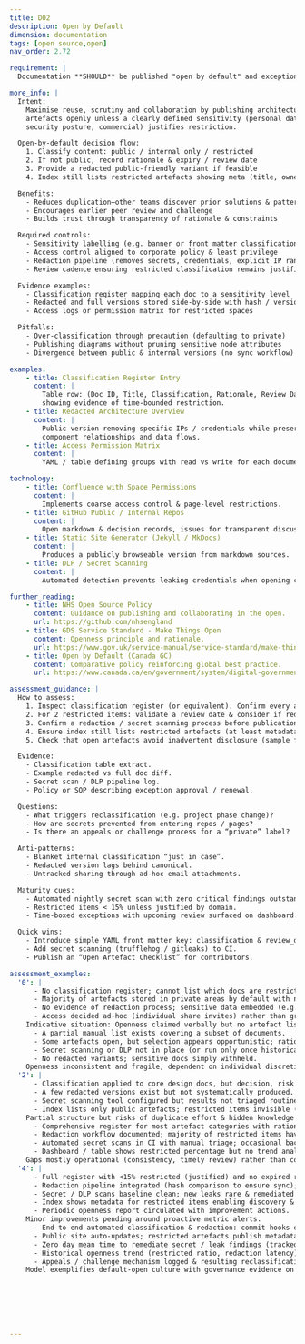 ```yaml
---
title: D02
description: Open by Default
dimension: documentation
tags: [open source,open]
nav_order: 2.72

requirement: |
  Documentation **SHOULD** be published "open by default" and exceptions handled according to policy i.e. sensitivity etc.

more_info: |
  Intent:
    Maximise reuse, scrutiny and collaboration by publishing architecture
    artefacts openly unless a clearly defined sensitivity (personal data,
    security posture, commercial) justifies restriction.

  Open-by-default decision flow:
    1. Classify content: public / internal only / restricted
    2. If not public, record rationale & expiry / review date
    3. Provide a redacted public-friendly variant if feasible
    4. Index still lists restricted artefacts showing meta (title, owner)

  Benefits:
    - Reduces duplication—other teams discover prior solutions & patterns
    - Encourages earlier peer review and challenge
    - Builds trust through transparency of rationale & constraints

  Required controls:
    - Sensitivity labelling (e.g. banner or front matter classification)
    - Access control aligned to corporate policy & least privilege
    - Redaction pipeline (removes secrets, credentials, explicit IP ranges)
    - Review cadence ensuring restricted classification remains justified

  Evidence examples:
    - Classification register mapping each doc to a sensitivity level
    - Redacted and full versions stored side-by-side with hash / version
    - Access logs or permission matrix for restricted spaces

  Pitfalls:
    - Over-classification through precaution (defaulting to private)
    - Publishing diagrams without pruning sensitive node attributes
    - Divergence between public & internal versions (no sync workflow)

examples: 
    - title: Classification Register Entry
      content: |
        Table row: (Doc ID, Title, Classification, Rationale, Review Date, Owner)
        showing evidence of time-bounded restriction.
    - title: Redacted Architecture Overview
      content: |
        Public version removing specific IPs / credentials while preserving
        component relationships and data flows.
    - title: Access Permission Matrix
      content: |
        YAML / table defining groups with read vs write for each documentation area.

technology:
    - title: Confluence with Space Permissions
      content: |
        Implements coarse access control & page-level restrictions.
    - title: GitHub Public / Internal Repos
      content: |
        Open markdown & decision records, issues for transparent discussion.
    - title: Static Site Generator (Jekyll / MkDocs)
      content: |
        Produces a publicly browseable version from markdown sources.
    - title: DLP / Secret Scanning
      content: |
        Automated detection prevents leaking credentials when opening content.

further_reading:
    - title: NHS Open Source Policy
      content: Guidance on publishing and collaborating in the open.
      url: https://github.com/nhsengland
    - title: GDS Service Standard - Make Things Open
      content: Openness principle and rationale.
      url: https://www.gov.uk/service-manual/service-standard/make-things-open-it-makes-things-better
    - title: Open by Default (Canada GC)
      content: Comparative policy reinforcing global best practice.
      url: https://www.canada.ca/en/government/system/digital-government/open-government.html

assessment_guidance: |
  How to assess:
    1. Inspect classification register (or equivalent). Confirm every architecture artefact is tagged Public / Internal / Restricted with rationale.
    2. For 2 restricted items: validate a review date & consider if redacted public version exists.
    3. Confirm a redaction / secret scanning process before publication (tooling or documented checklist).
    4. Ensure index still lists restricted artefacts (at least metadata) for discoverability.
    5. Check that open artefacts avoid inadvertent disclosure (sample for IPs / credentials / personal data references).

  Evidence:
    - Classification table extract.
    - Example redacted vs full doc diff.
    - Secret scan / DLP pipeline log.
    - Policy or SOP describing exception approval / renewal.

  Questions:
    - What triggers reclassification (e.g. project phase change)?
    - How are secrets prevented from entering repos / pages?
    - Is there an appeals or challenge process for a “private” label?

  Anti‑patterns:
    - Blanket internal classification “just in case”.
    - Redacted version lags behind canonical.
    - Untracked sharing through ad‑hoc email attachments.

  Maturity cues:
    - Automated nightly secret scan with zero critical findings outstanding.
    - Restricted items < 15% unless justified by domain.
    - Time‑boxed exceptions with upcoming review surfaced on dashboard.

  Quick wins:
    - Introduce simple YAML front matter key: classification & review_date.
    - Add secret scanning (trufflehog / gitleaks) to CI.
    - Publish an “Open Artefact Checklist” for contributors.

assessment_examples:
  '0': |
      - No classification register; cannot list which docs are restricted vs public.
      - Majority of artefacts stored in private areas by default with no rationale.
      - No evidence of redaction process; sensitive data embedded (e.g. IPs, secrets) in shared documents.
      - Access decided ad-hoc (individual share invites) rather than group policy.
    Indicative situation: Openness claimed verbally but no artefact list or policy reference produced.
      - A partial manual list exists covering a subset of documents.
      - Some artefacts open, but selection appears opportunistic; rationale absent.
      - Secret scanning or DLP not in place (or run only once historically).
      - No redacted variants; sensitive docs simply withheld.
    Openness inconsistent and fragile, dependent on individual discretion.
  '2': |
      - Classification applied to core design docs, but decision, risk or NFR artefacts omitted.
      - A few redacted versions exist but not systematically produced.
      - Secret scanning tool configured but results not triaged routinely.
      - Index lists only public artefacts; restricted items invisible (discoverability gap).
    Partial structure but risks of duplicate effort & hidden knowledge persist.
      - Comprehensive register for most artefact categories with rationale & review dates (some lapses / expired items).
      - Redaction workflow documented; majority of restricted items have a public-friendly stub.
      - Automated secret scans in CI with manual triage; occasional backlog of unresolved warnings.
      - Dashboard / table shows restricted percentage but no trend analysis.
    Gaps mostly operational (consistency, timely review) rather than conceptual.
  '4': |
      - Full register with <15% restricted (justified) and no expired review dates.
      - Redaction pipeline integrated (hash comparison to ensure sync); differences intentional & minimal.
      - Secret / DLP scans baseline clean; new leaks rare & remediated quickly.
      - Index shows metadata for restricted items enabling discovery & request.
      - Periodic openness report circulated with improvement actions.
    Minor improvements pending around proactive metric alerts.
      - End-to-end automated classification & redaction: commit hooks enforce labels; CI fails missing classification.
      - Public site auto-updates; restricted artefacts publish metadata card with request workflow.
      - Zero day mean time to remediate secret / leak findings (tracked KPI) sustained.
      - Historical openness trend (restricted ratio, redaction latency) improving quarter-on-quarter.
      - Appeals / challenge mechanism logged & resulting reclassifications tracked transparently.
    Model exemplifies default-open culture with governance evidence on demand.







---
```

